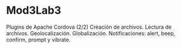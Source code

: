 # Mod3Lab3
Plugins de Apache Cordova (2/2) Creación de archivos. Lectura de archivos. Geolocalización. Globalización. Notificaciones: alert, beep, confirm, prompt y vibrate.
